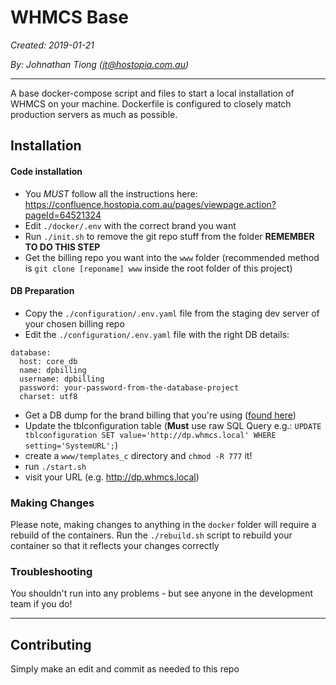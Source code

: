 # WHMCS Base

*Created: 2019-01-21*

*By: Johnathan Tiong (jt@hostopia.com.au)*

- - - -

A base docker-compose script and files to start a local installation of WHMCS on your machine. Dockerfile is configured to closely match production servers as much as possible.


## Installation

#### Code installation

* You _MUST_ follow all the instructions here: https://confluence.hostopia.com.au/pages/viewpage.action?pageId=64521324
* Edit `./docker/.env` with the correct brand you want
* Run `./init.sh` to remove the git repo stuff from the folder **REMEMBER TO DO THIS STEP**
* Get the billing repo you want into the `www` folder (recommended method is `git clone [reponame] www` inside the root folder of this project)

#### DB Preparation

* Copy the `./configuration/.env.yaml` file from the staging dev server of your chosen billing repo
* Edit the `./configuration/.env.yaml` file with the right DB details:

```
database:
  host: core_db
  name: dpbilling
  username: dpbilling
  password: your-password-from-the-database-project
  charset: utf8
```

* Get a DB dump for the brand billing that you're using ([found here](https://confluence.hostopia.com.au/display/DT/Getting+Dev+Billing+DB+Dumps))
* Update the tblconfiguration table (**Must** use raw SQL Query e.g.: `UPDATE tblconfiguration SET value='http://dp.whmcs.local' WHERE setting='SystemURL';`)
* create a `www/templates_c` directory and `chmod -R 777` it!
* run `./start.sh`
* visit your URL (e.g. http://dp.whmcs.local)

### Making Changes

Please note, making changes to anything in the `docker` folder will require a rebuild of the containers. Run the `./rebuild.sh` script to rebuild your container so that it reflects your changes correctly

### Troubleshooting

You shouldn't run into any problems - but see anyone in the development team if you do!

- - - -

## Contributing

Simply make an edit and commit as needed to this repo
